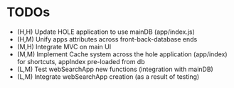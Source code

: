 # TODOs

* (H,H) Update HOLE application to use mainDB (app/index.js)
* (H,M) Unify apps attributes across front-back-database ends
* (M,H) Integrate MVC on main UI
* (M,M) Implement Cache system across the hole application (app/index) for shortcuts, appIndex pre-loaded from db
* (L,M) Test webSearchApp new functions (integration with mainDB)
* (L,M) Integrate webSearchApp creation (as a result of testing)
